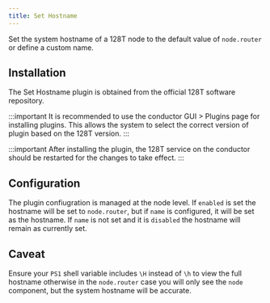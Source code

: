 ```yaml
---
title: Set Hostname
---
```


Set the system hostname of a 128T node to the default value of `node.router` or define a custom name.

## Installation

The Set Hostname plugin is obtained from the official 128T software repository.

:::important
It is recommended to use the conductor GUI > Plugins page for installing plugins. This allows the system to select the correct version of plugin based on the 128T version.
:::

:::important
After installing the plugin, the 128T service on the conductor should be restarted for the changes to take effect.
:::

## Configuration

The plugin confiugration is managed at the node level. If `enabled` is set the hostname will be set to `node.router`, but if `name` is configured, it will be set as the hostname. If `name` is not set and it is `disabled` the hostname will remain as currently set.

## Caveat
Ensure your `PS1` shell variable includes `\H` instead of `\h` to view the full hostname otherwise in the `node.router` case you will only see the `node` component, but the system hostname will be accurate.
